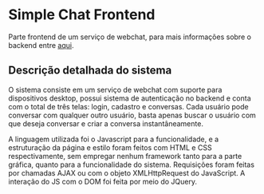 # Simple Chat Frontend

Parte frontend de um serviço de webchat, para mais informações sobre o backend entre [aqui](https://github.com/schmoellerIuri/APISimpleChat).

## Descrição detalhada do sistema

O sistema consiste em um serviço de webchat com suporte para dispositivos desktop, possui sistema de autenticação no backend e conta com o total de três telas: login, cadastro e conversas.
Cada usuário pode conversar com qualquer outro usuário, basta apenas buscar o usuário com que deseja conversar e criar a conversa instantâneamente.

A linguagem utilizada foi o Javascript para a funcionalidade, e a estruturação da página e estilo foram feitos com HTML e CSS respectivamente, sem empregar nenhum framework tanto para a parte gráfica, quanto para a funcionalidade do sistema.
Requisições foram feitas por chamadas AJAX ou com o objeto XMLHttpRequest do JavaScript. A interação do JS com o DOM foi feita por meio do JQuery.
